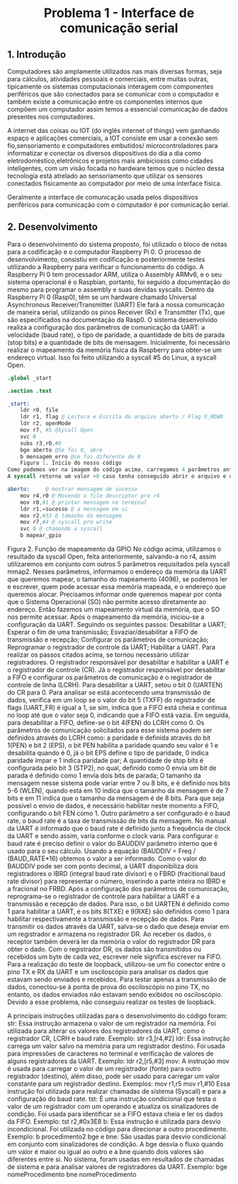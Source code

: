 # <h1 align="center">Problema 1 - Interface de comunicação serial</h1>
 
## 1. Introdução
Computadores são amplamente utilizados nas mais diversas formas, seja para cálculos, atividades pessoais e comerciais, entre muitas outras, tipicamente os sistemas computacionais interagem com componentes periféricos que são conectados para se comunicar com o computador e também existe a comunicação entre os componentes internos que compõem um computador assim temos a essencial comunicação de dados presentes nos computadores.

A internet das coisas ou IOT (do inglês internet of things) vem ganhando espaço e aplicações comerciais, a IOT consiste em usar a conexão sem fio,sensoriamento e computadores embutidos/ microcontroladores para informatizar e conectar os diversos dispositivos do dia a dia como eletrodoméstico,eletrônicos e projetos mais ambiciosos como cidades inteligentes, com um visão focada no hardware temos que o núcleo dessa tecnologia está atrelado ao sensoriamento que utilizar os sensores conectados fisicamente ao computador por meio de uma interface física.

Geralmente a interface de comunicação usada pelos dispositivos periféricos para comunicação com o computador é por comunicação serial.

## 2. Desenvolvimento
Para o desenvolvimento do sistema proposto, foi utilizado o bloco de notas para a codificação e o computador Raspberry Pi 0. O processo de desenvolvimento, consistiu em codificação e posteriormente testes utilizando a Raspberry para verificar o funcionamento do código.
A Raspberry Pi 0 tem processador ARM, utiliza o Assembly ARMv6, e o seu sistema operacional é o Raspbian, portanto, foi seguido a documentação do mesmo para programar o assembly e suas devidas syscalls. 
Dentro da Raspberry Pi 0 (Rasp0), têm se um hardware chamado Universal Asynchronous Receiver/Transmitter (UART) Ele fará a nossa comunicação de maneira serial, utilizando os pinos Receiver (Rx) e Transmitter (Tx), que são especificados na documentação da Rasp0.
O sistema desenvolvido realiza a configuração dos parâmetros de comunicação da UART: a velocidade (baud rate), o tipo de paridade, a quantidade de bits de parada (stop bits) e a quantidade de bits de mensagem.
Inicialmente, foi necessário realizar o mapeamento da memória física da Raspberry para obter-se um endereço virtual. Isso foi feito utilizando a syscall #5 do Linux, a syscall Open.
```s
.global _start

.section .text

_start:
    ldr r0, file
    ldr r1, flag @ Leitura e Escrita do arquivo aberto / Flag O_RDWR
    ldr r2, openMode
    mov r7, #5 @Sycall Open
    svc 0
    subs r3,r0,#0
    bge aberto @Se foi 0, abre
    b mensagem_erro @se foi diferente de 0
    Figura 1. Início do nosso código
Como podemos ver na imagem do código acima, carregamos 4 parâmetros antes de chamarmos a syscall. Esses parâmetros carregam o caminho em que queremos abrir o arquivo, como queremos abrir (somente leitura, leitura e escrita ou só escrita). No ARM, o r7  é o qual colocamos o valor da nossa syscall, e chamamos utilizando o svc 0
A syscall retorna um valor >0 caso tenha conseguido abrir o arquivo e o valor -1 caso não tenha. Utilizamos o subs para verificar se o valor de retorno, que fica no r0, é maior ou não que 0. Caso seja, seguimos com a execução do nosso código.

aberto:     @ mostrar mensagem de sucesso
    mov r4,r0 @ Movendo o file descriptor pro r4
    mov r0,#1 @ printar mensagem no terminal
    ldr r1,=sucesso @ a mensagem em si
    mov r2,#33 @ tamanho da mensagem
    mov r7,#4 @ syscall pro write
    svc 0 @ chamando a syscall
    b mapear_gpio
```
Figura 2. Função de mapeamento da GPIO
No código acima, utilizamos o resultado da syscall Open, feita anteriormente, salvando-a no r4, assim utilizaremos em conjunto com outros 5 parâmetros requisitados pela syscall mmap2.
Nesses parâmetros, informamos o endereço da memória da UART que queremos mapear, o tamanho do mapeamento (4096), se podemos ler e escrever, quem pode acessar essa memória mapeada, e o endereço que queremos alocar. Precisamos informar onde queremos mapear por conta que o Sistema Operacional (SO) não permite acesso diretamente ao endereço. Então fazemos um mapeamento virtual da memória, que o SO nos permite acessar.
Após o mapeamento da memória, iniciou-se a configuração da UART. Seguindo os seguintes passos:
Desabilitar a UART;
Esperar o fim de uma transmissão;
Esvaziar/desabilitar a FIFO de transmissão e recepção;
Configurar os parâmetros de comunicação;
Reprogramar o registrador de controle da UART;
Habilitar a UART.
Para realizar os passos citados acima, se tornou necessário utilizar registradores. O registrador responsável por desabilitar e habilitar a UART é o registrador de controle (CR). Já o registrador responsável por desabilitar a FIFO e configurar os parâmetros de comunicação é o registrador de controle de linha (LCRH). 
Para desabilitar a UART, setou o bit 0 (UARTEN) do CR para 0. Para analisar se está acontecendo uma transmissão de dados, verifica em um loop se o valor do bit 5 (TXFF) do registrador de flags (UART_FR) é igual a 1, se sim, indica que a FIFO está cheia e continua no loop até que o valor seja 0, indicando que a FIFO está vazia. Em seguida, para desabilitar a FIFO, define-se o bit 4(FEN) do LCRH como 0.
Os parâmetros de comunicação solicitados para esse sistema podem ser definidos através do LCRH como: a paridade é definida através do bit 1(PEN) e bit 2 (EPS), o bit PEN habilita a paridade quando seu valor é 1 e desabilita quando é 0, já o bit EPS define o tipo de paridade, 0 indica paridade ímpar e 1 indica paridade par; A quantidade de stop bits é configurada pelo bit 3 (STP2), no qual, definido como 0 envia um bit de parada é definido como 1 envia dois bits de parada; O tamanho da mensagem nesse sistema pode variar entre 7 ou 8 bits, e é definido nos bits 5-6 (WLEN), quando está em 10 indica que o tamanho da mensagem é de 7 bits e em 11 indica que o tamanho da mensagem é de 8 bits. Para que seja possível o envio de dados, é necessário habilitar neste momento a FIFO, configurando o bit FEN como 1. 
Outro parâmetro a ser configurado é o baud rate, o baud rate é a taxa de transmissão de bits da mensagem. No manual da UART é informado que o baud rate é definido junto a frequência de clock da UART e sendo assim, varia conforme o clock varia.  Para configurar o baud rate é preciso definir o valor do BAUDDIV parâmetro interno que é usado para o seu cálculo. Usando a equação (BAUDDIV =  Freq / (BAUD_RATE*16) obtemos o valor a ser informado. Como o valor do BAUDDIV pode ser com ponto decimal, a UART disponibiliza dois registradores o IBRD (integral baud rate divisor) e o FBRD (fracitional baud rate divisor)  para representar o número, inserindo a parte inteira no IBRD e a fracional no FRBD.
Após a configuração dos parâmetros de comunicação, reprograma-se o registrador de controle para habilitar a UART e a transmissão e recepção de dados. Para isso, o bit UARTEN é definido como 1 para habilitar a UART, e os bits 8(TXE) e 9(RXE) são definidos como 1 para habilitar respectivamente a transmissão e recepção de dados.
Para transmitir os dados através da UART, salva-se o dado que deseja enviar em um registrador e armazena no registrador DR. Ao receber os dados, o receptor também deverá ler da memória o valor do registrador DR para obter o dado. Com o registrador DR, os dados são transmitidos ou recebidos um byte de cada vez, escrever nele significa escrever na FIFO.
Para a realização do teste de loopback, utilizou-se um fio conector entre o pino TX e RX da UART e um osciloscópio para analisar os dados que estavam sendo enviados e recebidos. Para testar apenas a transmissão de dados, conectou-se à ponta de prova do osciloscópio no pino TX, no entanto, os dados enviados não estavam sendo exibidos no osciloscópio. Devido a esse problema, não conseguiu realizar os testes de loopback.

A principais instruções utilizadas para o desenvolvimento do código foram:
str:  Essa instrução armazena o valor de um registrador na memória. Foi utilizada para alterar os valores dos registradores da UART, como o registrador CR, LCRH e baud rate.
Exemplo:
str r3,[r4,#2]
ldr: Essa instrução carrega um valor salvo na memória para um registrador destino. Foi usada para impressões de caracteres no terminal e verificação de valores de alguns registradores da UART.
Exemplo:
	ldr r2,[r5,#3]
mov: A instrução mov é usada para carregar o valor de um registrador (fonte) para outro registrador (destino), além disso, pode ser usado para carregar um valor constante para um registrador destino.
Exemplos: 
	mov r1,r5
	mov r1,#10
Essa instrução foi utilizada para realizar chamadas de sistema (Syscall) e para a configuração do baud rate.
tst: É uma instrução condicional que testa o valor de um registrador com um operando e atualiza os sinalizadores de condição. Foi usada para identificar se a FIFO estava cheia e ler os dados da FIFO.
Exemplo:
	tst r2,#0x3E8
b: Essa instrução é utilizada para desvio incondicional. Foi utilizada no código para direcionar a outro procedimento.
Exemplo:
b procedimento2
bge e bne: São usadas para desvio condicional em conjunto com sinalizadores de condição. A bge desvia o fluxo quando um valor é maior ou igual ao outro e a bne quando dois valores são diferentes entre si. No sistema, foram usadas em resultados de chamadas de sistema e para analisar valores de registradores da UART.
Exemplo:
	 bge nomeProcedimento
	 bne nomeProcedimento
		

